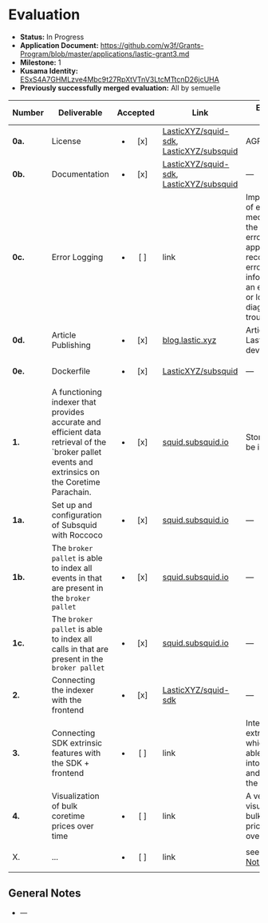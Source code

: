 # Evaluation

- **Status:** In Progress
- **Application Document:** https://github.com/w3f/Grants-Program/blob/master/applications/lastic-grant3.md
- **Milestone:** 1
- **Kusama Identity:** [ESxS4A7GHMLzve4Mbc9t27RpXtVTnV3LtcMTtcnD26jcUHA](https://polkascan.io/pre/kusama/account/ESxS4A7GHMLzve4Mbc9t27RpXtVTnV3LtcMTtcnD26jcUHA)
- **Previously successfully merged evaluation:** All by semuelle

| Number | Deliverable | Accepted | Link | Evaluation Notes |
| ------ | ----------- | :------: | ---- |----------------- |
| **0a.** | License | <ul><li>[x] </li></ul> | [LasticXYZ/squid-sdk](https://github.com/LasticXYZ/squid-sdk/blob/bf33edbb5f93377231291adf9bbbc26edb68e436/LICENSE), [LasticXYZ/subsquid](https://github.com/LasticXYZ/subsquid/blob/83b7ec1987c7ab0d5d8ec19e7f2eedc5115ca978/LICENSE) | AGPLv3 |
| **0b.** | Documentation | <ul><li>[x] </li></ul> | [LasticXYZ/squid-sdk](https://github.com/LasticXYZ/squid-sdk/blob/438f0f1c678223501ebb530a525ae866e1d7149e/README.md), [LasticXYZ/subsquid](https://github.com/LasticXYZ/subsquid/blob/83b7ec1987c7ab0d5d8ec19e7f2eedc5115ca978/README.md) | — |
| **0c.** | Error Logging | <ul><li>[ ] </li></ul> | link | Implementation of error logging mechanisms. In the event of an error, the application will record detailed error information to an event viewer or log file for diagnostics and troubleshooting. |
| **0d.** | Article Publishing | <ul><li>[x] </li></ul> | [blog.lastic.xyz](https://blog.lastic.xyz/revolutionizing-blockchain-interactivity-unveiling-lastics-groundbreaking-developments-042225bb0b72) | Article on Lastic's recent developments |
| **0e.** | Dockerfile | <ul><li>[x] </li></ul> | [LasticXYZ/subsquid](https://github.com/LasticXYZ/subsquid/blob/83b7ec1987c7ab0d5d8ec19e7f2eedc5115ca978/Dockerfile) | — |
| **1.** | A functioning indexer that provides accurate and efficient data retrieval of the `broker pallet events and extrinsics on the Coretime Parachain. | <ul><li>[x] </li></ul> | [squid.subsquid.io](https://squid.subsquid.io/rococo-coretime/v/v1/graphql) | Storage will not be indexed. |
| **1a.** | Set up and configuration of Subsquid with Roccoco | <ul><li>[x] </li></ul> | [squid.subsquid.io](https://squid.subsquid.io/rococo-coretime/v/v1/graphql) | — |
| **1b.** | The `broker pallet` is able to index all events in that are present in the `broker pallet` | <ul><li>[x] </li></ul> | [squid.subsquid.io](https://squid.subsquid.io/rococo-coretime/v/v1/graphql) | — |
| **1c.** | The `broker pallet` is able to index all calls in that are present in the `broker pallet` | <ul><li>[x] </li></ul> | [squid.subsquid.io](https://squid.subsquid.io/rococo-coretime/v/v1/graphql) | — |
| **2.** | Connecting the indexer with the frontend | <ul><li>[x] </li></ul> | [LasticXYZ/squid-sdk](https://github.com/LasticXYZ/squid-sdk/blob/438f0f1c678223501ebb530a525ae866e1d7149e/README.md#usage-in-your-project) | — |
| **3.** | Connecting SDK extrinsic features with the SDK + frontend | <ul><li>[ ] </li></ul> | link | Integrating the extrinsics with which you are able to interact into the SDK and then within the frontend. |
| **4.** | Visualization of bulk coretime prices over time | <ul><li>[ ] </li></ul> | link | A very crude visualization of bulk coretime price trends over time.. |
| X. | ... | <ul><li>[ ] </li></ul> | link | see [General Notes](#general-notes) |


## General Notes

- —
